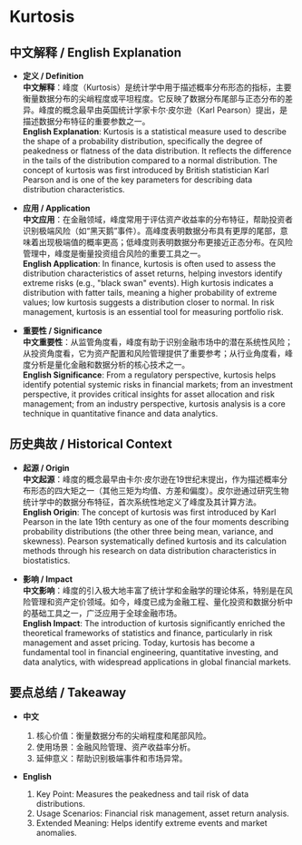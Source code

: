 # Kurtosis

## 中文解释 / English Explanation

* **定义 / Definition**  
  **中文解释**：峰度（Kurtosis）是统计学中用于描述概率分布形态的指标，主要衡量数据分布的尖峭程度或平坦程度。它反映了数据分布尾部与正态分布的差异。峰度的概念最早由英国统计学家卡尔·皮尔逊（Karl Pearson）提出，是描述数据分布特征的重要参数之一。  
  **English Explanation**: Kurtosis is a statistical measure used to describe the shape of a probability distribution, specifically the degree of peakedness or flatness of the data distribution. It reflects the difference in the tails of the distribution compared to a normal distribution. The concept of kurtosis was first introduced by British statistician Karl Pearson and is one of the key parameters for describing data distribution characteristics.

* **应用 / Application**  
  **中文应用**：在金融领域，峰度常用于评估资产收益率的分布特征，帮助投资者识别极端风险（如“黑天鹅”事件）。高峰度表明数据分布具有更厚的尾部，意味着出现极端值的概率更高；低峰度则表明数据分布更接近正态分布。在风险管理中，峰度是衡量投资组合风险的重要工具之一。  
  **English Application**: In finance, kurtosis is often used to assess the distribution characteristics of asset returns, helping investors identify extreme risks (e.g., "black swan" events). High kurtosis indicates a distribution with fatter tails, meaning a higher probability of extreme values; low kurtosis suggests a distribution closer to normal. In risk management, kurtosis is an essential tool for measuring portfolio risk.

* **重要性 / Significance**  
  **中文重要性**：从监管角度看，峰度有助于识别金融市场中的潜在系统性风险；从投资角度看，它为资产配置和风险管理提供了重要参考；从行业角度看，峰度分析是量化金融和数据分析的核心技术之一。  
  **English Significance**: From a regulatory perspective, kurtosis helps identify potential systemic risks in financial markets; from an investment perspective, it provides critical insights for asset allocation and risk management; from an industry perspective, kurtosis analysis is a core technique in quantitative finance and data analytics.

## 历史典故 / Historical Context

* **起源 / Origin**  
  **中文起源**：峰度的概念最早由卡尔·皮尔逊在19世纪末提出，作为描述概率分布形态的四大矩之一（其他三矩为均值、方差和偏度）。皮尔逊通过研究生物统计学中的数据分布特征，首次系统性地定义了峰度及其计算方法。  
  **English Origin**: The concept of kurtosis was first introduced by Karl Pearson in the late 19th century as one of the four moments describing probability distributions (the other three being mean, variance, and skewness). Pearson systematically defined kurtosis and its calculation methods through his research on data distribution characteristics in biostatistics.

* **影响 / Impact**  
  **中文影响**：峰度的引入极大地丰富了统计学和金融学的理论体系，特别是在风险管理和资产定价领域。如今，峰度已成为金融工程、量化投资和数据分析中的基础工具之一，广泛应用于全球金融市场。  
  **English Impact**: The introduction of kurtosis significantly enriched the theoretical frameworks of statistics and finance, particularly in risk management and asset pricing. Today, kurtosis has become a fundamental tool in financial engineering, quantitative investing, and data analytics, with widespread applications in global financial markets.

## 要点总结 / Takeaway

* **中文**  
  1. 核心价值：衡量数据分布的尖峭程度和尾部风险。
  2. 使用场景：金融风险管理、资产收益率分析。
  3. 延伸意义：帮助识别极端事件和市场异常。

* **English**  
  1. Key Point: Measures the peakedness and tail risk of data distributions.
  2. Usage Scenarios: Financial risk management, asset return analysis.
  3. Extended Meaning: Helps identify extreme events and market anomalies.